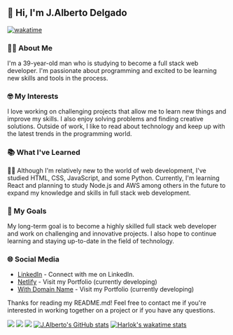 ## 👋 Hi, I'm J.Alberto Delgado
[![wakatime](https://wakatime.com/badge/user/b2998b89-d91e-4076-871b-d683fdd1d139.svg)](https://wakatime.com/@b2998b89-d91e-4076-871b-d683fdd1d139)

### 💁‍♂️ About Me
I'm a 39-year-old man who is studying to become a full stack web developer. I'm passionate about programming and excited to be learning new skills and tools in the process.

### 🤓 My Interests
I love working on challenging projects that allow me to learn new things and improve my skills. I also enjoy solving problems and finding creative solutions. Outside of work, I like to read about technology and keep up with the latest trends in the programming world.

### 📚 What I've Learned
👨‍🎓 Although I'm relatively new to the world of web development, I've studied HTML, CSS, JavaScript, and some Python. Currently, I'm learning React and planning to study Node.js and AWS among others in the future to expand my knowledge and skills in full stack web development.

### 🎯 My Goals
My long-term goal is to become a highly skilled full stack web developer and work on challenging and innovative projects. I also hope to continue learning and staying up-to-date in the field of technology.

### 🌐 Social Media
- <a href="https://www.linkedin.com/in/jalbertodelgado/" target="_blank">LinkedIn</a><span> - Connect with me on LinkedIn.</span>
- <a href="https://jadrportfolio.netlify.app/" target="_blank">Netlify</a><span> - Visit my Portfolio (currently developing)</span>
- <a href="https://www.jadelgadorobles.com/" target="_blank">With Domain Name</a><span> - Visit my Portfolio (currently developing)</span>

Thanks for reading my README.md! Feel free to contact me if you're interested in working together on a project or if you have any questions.

![](http://github-profile-summary-cards.vercel.app/api/cards/profile-details?username=JoseAlbDR&theme=discord_old_blurple)
![](http://github-profile-summary-cards.vercel.app/api/cards/repos-per-language?username=JoseAlbDR&theme=discord_old_blurple)
![](http://github-profile-summary-cards.vercel.app/api/cards/stats?username=JoseAlbDR&theme=discord_old_blurple)
[![J.Alberto's GitHub stats](https://github-readme-stats.vercel.app/api?username=JoseAlbDR)](https://github.com/JoseAlbDR/github-readme-stats)
[![Harlok's wakatime stats](https://github-readme-stats.vercel.app/api/wakatime?username=Jaderodev)](https://github.com/JoseAlbDR/github-readme-stats)
<!---
JoseAlbDR/JoseAlbDR is a ✨ special ✨ repository because its `README.md` (this file) appears on your GitHub profile.
You can click the Preview link to take a look at your changes.
--->
